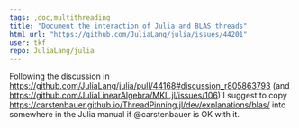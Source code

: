 ```yaml
---
tags: ,doc,multithreading
title: "Document the interaction of Julia and BLAS threads"
html_url: "https://github.com/JuliaLang/julia/issues/44201"
user: tkf
repo: JuliaLang/julia
---
```


Following the discussion in https://github.com/JuliaLang/julia/pull/44168#discussion_r805863793 (and https://github.com/JuliaLinearAlgebra/MKL.jl/issues/106) I suggest to copy https://carstenbauer.github.io/ThreadPinning.jl/dev/explanations/blas/ into somewhere in the Julia manual if @carstenbauer is OK with it.